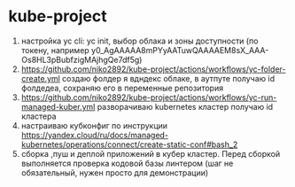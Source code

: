 # kube-project
1) настройка yc cli: yc init, выбор облака и зоны доступности (по токену, например y0_AgAAAAA8mPYyAATuwQAAAAEM8sX_AAA-Os8HL3pBubfzigMAjhgQe7df5g)
2) https://github.com/niko2892/kube-project/actions/workflows/yc-folder-create.yml создаю фолдер я вдндекс облаке, в аутпуте получаю id фолдедеа, сохраняю его в переменные репозитория
3) https://github.com/niko2892/kube-project/actions/workflows/yc-run-managed-kuber.yml разворачиваю kubernetes кластер получаю id кластера
4) настраиваю кубконфиг по инструкции https://yandex.cloud/ru/docs/managed-kubernetes/operations/connect/create-static-conf#bash_2
5) сборка ,пуш и деплой приложений в кубер кластер. Перед сборкой выполняется проверка кодовой базы линтером (шаг не обязательный, нужен просто для демонстрации)
